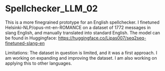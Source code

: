 # Spellchecker_LLM_02

This is a more finegrained prototype for an English spellchecker.
I finetuned Helsinki-NLP/opus-mt-en-ROMANCE on a dataset of 1772 messages in slang English, and manually translated into standard English.
The model can be found in Huggingface: https://huggingface.co/Lipas007/seq2seq-finetuned-slang-en


Limitations:
The dataset in question is limited, and it was a first approach. I am working on expanding and improving the dataset.
I am also working on applying this to other languages. 
